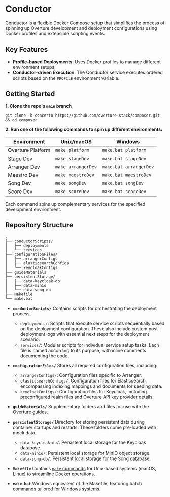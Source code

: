 # Conductor 

Conductor is a flexible Docker Compose setup that simplifies the process of spinning up Overture development and deployment configurations using Docker profiles and extensible scripting events.

## Key Features

- **Profile-based Deployments**: Uses Docker profiles to manage different environment setups.
- **Conductor-driven Execution**: The Conductor service executes ordered scripts based on the `PROFILE` environment variable.

## Getting Started

**1. Clone the repo's `main` branch**

```
git clone -b concerto https://github.com/overture-stack/composer.git && cd composer
```

**2. Run one of the following commands to spin up different environments:**

| Environment | Unix/macOS | Windows |
|-------------|------------|---------|
| Overture Platform | `make platform` | `make.bat platform` |
| Stage Dev | `make stageDev` | `make.bat stageDev` |
| Arranger Dev | `make arrangerDev` | `make.bat arrangerDev` |
| Maestro Dev | `make maestroDev` | `make.bat maestroDev` |
| Song Dev | `make songDev` | `make.bat songDev` |
| Score Dev | `make scoreDev` | `make.bat scoreDev` |

Each command spins up complementary services for the specified development environment.

## Repository Structure

```
.
├── conductorScripts/
│   ├── deployments
│   └── services
├── configurationFiles/
│   ├── arrangerConfigs
│   ├── elasticsearchConfigs
│   └── keycloakConfigs
├── guideMaterials
├── persistentStorage/
│   ├── data-keycloak-db
│   ├── data-minio
│   └── data-song-db
├── Makefile
└── make.bat
```

- **`conductorScripts/`** Contains scripts for orchestrating the deployment process.
    - `deployments/`: Scripts that execute service scripts sequentially based on the deployment configuration. These also include custom post-deployment logs with essential next steps for the deployment scenario.
    - `services/`: Modular scripts for individual service setup tasks. Each file is named according to its purpose, with inline comments documenting the code.

- **`configurationFiles/`** Stores all required configuration files, including:
    - `arrangerConfigs/`: Configuration files specific to Arranger.
    - `elasticsearchConfigs/`: Configuration files for Elasticsearch, encompassing indexing mappings and documents for seeding data.
    - `keycloakConfigs/`: Configuration files for Keycloak, including preconfigured realm files and Overture API key provider details.

- **`guideMaterials/`** Supplementary folders and files for use with the [Overture guides](https://www.overture.bio/documentation/guides/).

- **`persistentStorage/`** Directory for storing persistent data during container startups and restarts. These folders come pre-loaded with mock data.
    - `data-keycloak-db/`: Persistent local storage for the Keycloak database.
    - `data-minio/`: Persistent local storage for MinIO object storage.
    - `data-song-db/`: Persistent local storage for the Song database.

- **`Makefile`** Contains [`make` commands](https://www.gnu.org/software/make/manual/make.html#Overview-of-make) for Unix-based systems (macOS, Linux) to streamline Docker operations.

- **`make.bat`** Windows equivalent of the Makefile, featuring batch commands tailored for Windows systems.
